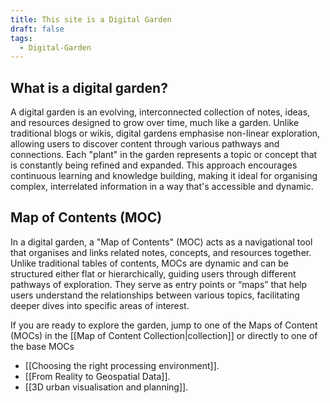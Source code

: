 ```yaml
---
title: This site is a Digital Garden
draft: false
tags:
  - Digital-Garden
---
```

## What is a digital garden?

A digital garden is an evolving, interconnected collection of notes, ideas, and resources designed to grow over time, much like a garden. Unlike traditional blogs or wikis, digital gardens emphasise non-linear exploration, allowing users to discover content through various pathways and connections. Each "plant" in the garden represents a topic or concept that is constantly being refined and expanded. This approach encourages continuous learning and knowledge building, making it ideal for organising complex, interrelated information in a way that's accessible and dynamic.
## Map of Contents (MOC)
In a digital garden, a "Map of Contents" (MOC) acts as a navigational tool that organises and links related notes, concepts, and resources together. Unlike traditional tables of contents, MOCs are dynamic and can be structured either flat or hierarchically, guiding users through different pathways of exploration. They serve as entry points or “maps” that help users understand the relationships between various topics, facilitating deeper dives into specific areas of interest. 

If you are ready to explore the garden, jump to one of the Maps of Content (MOCs) in the [[Map of Content Collection|collection]] or directly to one of the base MOCs

- [[Choosing the right processing environment]].
- [[From Reality to Geospatial Data]].
- [[3D urban visualisation and planning]].



